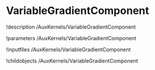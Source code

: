 <!-- MOOSE Documentation Stub: Remove this when content is added. -->

# VariableGradientComponent
!description /AuxKernels/VariableGradientComponent

!parameters /AuxKernels/VariableGradientComponent

!inputfiles /AuxKernels/VariableGradientComponent

!childobjects /AuxKernels/VariableGradientComponent
